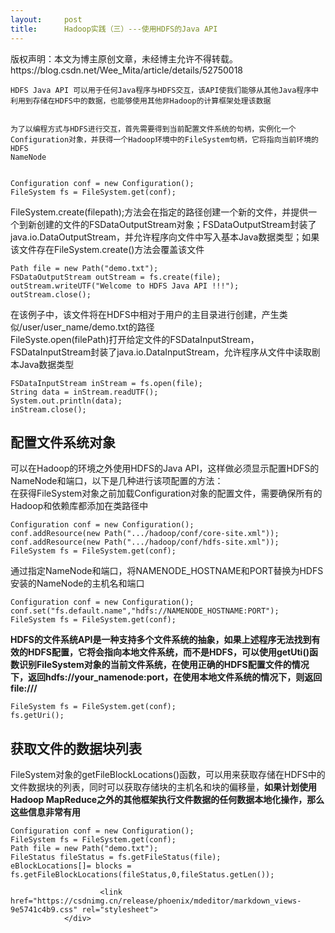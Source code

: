 ```yaml
---
layout:     post
title:      Hadoop实践（三）---使用HDFS的Java API
---
```

<div id="article_content" class="article_content clearfix csdn-tracking-statistics" data-pid="blog" data-mod="popu_307" data-dsm="post">
								<div class="article-copyright">
					版权声明：本文为博主原创文章，未经博主允许不得转载。					https://blog.csdn.net/Wee_Mita/article/details/52750018				</div>
								            <div id="content_views" class="markdown_views prism-atom-one-dark">
							<!-- flowchart 箭头图标 勿删 -->
							<svg xmlns="http://www.w3.org/2000/svg" style="display: none;"><path stroke-linecap="round" d="M5,0 0,2.5 5,5z" id="raphael-marker-block" style="-webkit-tap-highlight-color: rgba(0, 0, 0, 0);"></path></svg>
							<pre><code>HDFS Java API 可以用于任何Java程序与HDFS交互，该API使我们能够从其他Java程序中利用到存储在HDFS中的数据，也能够使用其他非Hadoop的计算框架处理该数据

为了以编程方式与HDFS进行交互，首先需要得到当前配置文件系统的句柄，实例化一个Configuration对象，并获得一个Hadoop环境中的FileSystem句柄，它将指向当前环境的HDFS NameNode
</code></pre>



<pre class="prettyprint"><code class=" hljs vhdl"><span class="hljs-keyword">Configuration</span> conf = <span class="hljs-keyword">new</span> <span class="hljs-keyword">Configuration</span>();
FileSystem fs = FileSystem.get(conf);</code></pre>

<p>FileSystem.create(filepath);方法会在指定的路径创建一个新的文件，并提供一个到新创建的文件的FSDataOutputStream对象；FSDataOutputStream封装了java.io.DataOutputStream，并允许程序向文件中写入基本Java数据类型；如果该文件存在FileSystem.create()方法会覆盖该文件</p>



<pre class="prettyprint"><code class=" hljs avrasm">Path file = new Path(<span class="hljs-string">"demo.txt"</span>)<span class="hljs-comment">;</span>
FSDataOutputStream outStream = fs<span class="hljs-preprocessor">.create</span>(file)<span class="hljs-comment">;</span>
outStream<span class="hljs-preprocessor">.writeUTF</span>(<span class="hljs-string">"Welcome to HDFS Java API !!!"</span>)<span class="hljs-comment">;</span>
outStream<span class="hljs-preprocessor">.close</span>()<span class="hljs-comment">;</span></code></pre>

<p>在该例子中，该文件将在HDFS中相对于用户的主目录进行创建，产生类似/user/user_name/demo.txt的路径 <br>
FileSyste.open(filePath)打开给定文件的FSDataInputStream，FSDataInputStream封装了java.io.DataInputStream，允许程序从文件中读取剧本Java数据类型</p>



<pre class="prettyprint"><code class=" hljs haskell"><span class="hljs-type">FSDataInputStream</span> inStream = fs.open(file);
<span class="hljs-type">String</span> <span class="hljs-typedef"><span class="hljs-keyword">data</span> = inStream.readUTF<span class="hljs-container">()</span>;</span>
<span class="hljs-type">System</span>.out.println(<span class="hljs-typedef"><span class="hljs-keyword">data</span>);</span>
<span class="hljs-title">inStream</span>.close();</code></pre>



<h2 id="配置文件系统对象">配置文件系统对象</h2>

<p>可以在Hadoop的环境之外使用HDFS的Java API，这样做必须显示配置HDFS的NameNode和端口，以下是几种进行该项配置的方法： <br>
在获得FileSystem对象之前加载Configuration对象的配置文件，需要确保所有的Hadoop和依赖库都添加在类路径中</p>



<pre class="prettyprint"><code class=" hljs vhdl"><span class="hljs-keyword">Configuration</span> conf = <span class="hljs-keyword">new</span> <span class="hljs-keyword">Configuration</span>();
conf.addResource(<span class="hljs-keyword">new</span> Path(<span class="hljs-string">".../hadoop/conf/core-site.xml"</span>));
conf.addResource(<span class="hljs-keyword">new</span> Path(<span class="hljs-string">".../hadoop/conf/hdfs-site.xml"</span>));
FileSystem fs = FileSystem.get(conf);</code></pre>

<p>通过指定NameNode和端口，将NAMENODE_HOSTNAME和PORT替换为HDFS安装的NameNode的主机名和端口</p>



<pre class="prettyprint"><code class=" hljs cs">Configuration conf = <span class="hljs-keyword">new</span> Configuration();
conf.<span class="hljs-keyword">set</span>(<span class="hljs-string">"fs.default.name"</span>,<span class="hljs-string">"hdfs://NAMENODE_HOSTNAME:PORT"</span>);
FileSystem fs = FileSystem.<span class="hljs-keyword">get</span>(conf);</code></pre>

<p><strong>HDFS的文件系统API是一种支持多个文件系统的抽象，如果上述程序无法找到有效的HDFS配置，它将会指向本地文件系统，而不是HDFS，可以使用getUti()函数识别FileSystem对象的当前文件系统，在使用正确的HDFS配置文件的情况下，返回hdfs://your_namenode:port，在使用本地文件系统的情况下，则返回file:///</strong></p>



<pre class="prettyprint"><code class=" hljs avrasm">FileSystem fs = FileSystem<span class="hljs-preprocessor">.get</span>(conf)<span class="hljs-comment">;</span>
fs<span class="hljs-preprocessor">.getUri</span>()<span class="hljs-comment">;</span></code></pre>



<h2 id="获取文件的数据块列表">获取文件的数据块列表</h2>

<p>FileSystem对象的getFileBlockLocations()函数，可以用来获取存储在HDFS中的文件数据块的列表，同时可以获取存储块的主机名和块的偏移量，<strong>如果计划使用Hadoop MapReduce之外的其他框架执行文件数据的任何数据本地化操作，那么这些信息非常有用</strong></p>



<pre class="prettyprint"><code class=" hljs vhdl"><span class="hljs-keyword">Configuration</span> conf = <span class="hljs-keyword">new</span> <span class="hljs-keyword">Configuration</span>();
FileSystem fs = FileSystem.get(conf);
Path <span class="hljs-keyword">file</span> = <span class="hljs-keyword">new</span> Path(<span class="hljs-string">"demo.txt"</span>);
FileStatus fileStatus = fs.getFileStatus(<span class="hljs-keyword">file</span>);
eBlockLocations[]= blocks = fs.getFileBlockLocations(fileStatus,<span class="hljs-number">0</span>,fileStatus.getLen());</code></pre>            </div>
						<link href="https://csdnimg.cn/release/phoenix/mdeditor/markdown_views-9e5741c4b9.css" rel="stylesheet">
                </div>
